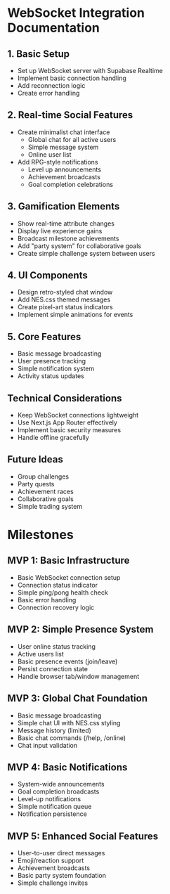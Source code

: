 # WebSocket Integration Documentation

## 1. Basic Setup
- Set up WebSocket server with Supabase Realtime
- Implement basic connection handling
- Add reconnection logic
- Create error handling

## 2. Real-time Social Features
- Create minimalist chat interface
  - Global chat for all active users
  - Simple message system
  - Online user list
- Add RPG-style notifications
  - Level up announcements
  - Achievement broadcasts
  - Goal completion celebrations

## 3. Gamification Elements
- Show real-time attribute changes
- Display live experience gains
- Broadcast milestone achievements
- Add "party system" for collaborative goals
- Create simple challenge system between users

## 4. UI Components
- Design retro-styled chat window
- Add NES.css themed messages
- Create pixel-art status indicators
- Implement simple animations for events

## 5. Core Features
- Basic message broadcasting
- User presence tracking
- Simple notification system
- Activity status updates

## Technical Considerations
- Keep WebSocket connections lightweight
- Use Next.js App Router effectively
- Implement basic security measures
- Handle offline gracefully

## Future Ideas
- Group challenges
- Party quests
- Achievement races
- Collaborative goals
- Simple trading system


# Milestones
## MVP 1: Basic Infrastructure
- Basic WebSocket connection setup
- Connection status indicator
- Simple ping/pong health check
- Basic error handling
- Connection recovery logic
## MVP 2: Simple Presence System
- User online status tracking
- Active users list
- Basic presence events (join/leave)
- Persist connection state
- Handle browser tab/window management
## MVP 3: Global Chat Foundation
- Basic message broadcasting
- Simple chat UI with NES.css styling
- Message history (limited)
- Basic chat commands (/help, /online)
- Chat input validation
## MVP 4: Basic Notifications
- System-wide announcements
- Goal completion broadcasts
- Level-up notifications
- Simple notification queue
- Notification persistence
## MVP 5: Enhanced Social Features
- User-to-user direct messages
- Emoji/reaction support
- Achievement broadcasts
- Basic party system foundation
- Simple challenge invites